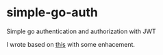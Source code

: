 # simple-go-auth
Simple go authentication and authorization with JWT

I wrote based on [this](https://dev.to/behalf/authentication-authorization-in-microservices-architecture-part-i-2cn0) with some enhacement.
